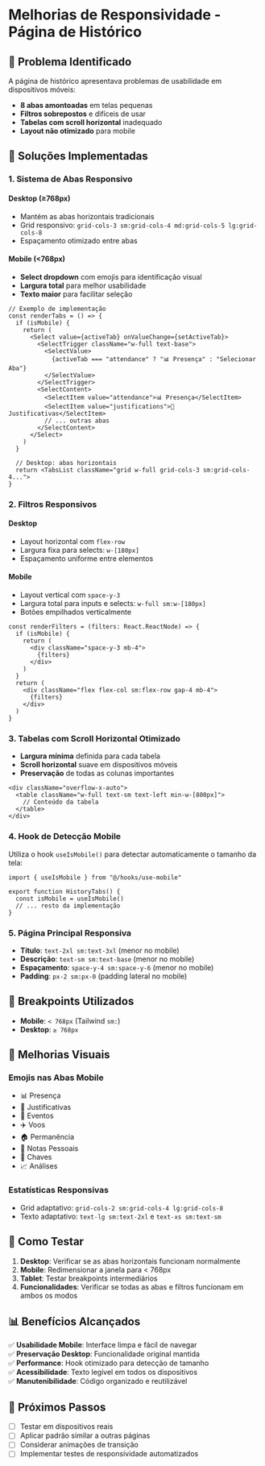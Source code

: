 # Melhorias de Responsividade - Página de Histórico

## 🎯 Problema Identificado

A página de histórico apresentava problemas de usabilidade em dispositivos móveis:
- **8 abas amontoadas** em telas pequenas
- **Filtros sobrepostos** e difíceis de usar
- **Tabelas com scroll horizontal** inadequado
- **Layout não otimizado** para mobile

## 🚀 Soluções Implementadas

### 1. **Sistema de Abas Responsivo**

#### Desktop (≥768px)
- Mantém as abas horizontais tradicionais
- Grid responsivo: `grid-cols-3 sm:grid-cols-4 md:grid-cols-5 lg:grid-cols-8`
- Espaçamento otimizado entre abas

#### Mobile (<768px)
- **Select dropdown** com emojis para identificação visual
- **Largura total** para melhor usabilidade
- **Texto maior** para facilitar seleção

```tsx
// Exemplo de implementação
const renderTabs = () => {
  if (isMobile) {
    return (
      <Select value={activeTab} onValueChange={setActiveTab}>
        <SelectTrigger className="w-full text-base">
          <SelectValue>
            {activeTab === "attendance" ? "📊 Presença" : "Selecionar Aba"}
          </SelectValue>
        </SelectTrigger>
        <SelectContent>
          <SelectItem value="attendance">📊 Presença</SelectItem>
          <SelectItem value="justifications">📝 Justificativas</SelectItem>
          // ... outras abas
        </SelectContent>
      </Select>
    )
  }
  
  // Desktop: abas horizontais
  return <TabsList className="grid w-full grid-cols-3 sm:grid-cols-4...">
}
```

### 2. **Filtros Responsivos**

#### Desktop
- Layout horizontal com `flex-row`
- Largura fixa para selects: `w-[180px]`
- Espaçamento uniforme entre elementos

#### Mobile
- Layout vertical com `space-y-3`
- Largura total para inputs e selects: `w-full sm:w-[180px]`
- Botões empilhados verticalmente

```tsx
const renderFilters = (filters: React.ReactNode) => {
  if (isMobile) {
    return (
      <div className="space-y-3 mb-4">
        {filters}
      </div>
    )
  }
  return (
    <div className="flex flex-col sm:flex-row gap-4 mb-4">
      {filters}
    </div>
  )
}
```

### 3. **Tabelas com Scroll Horizontal Otimizado**

- **Largura mínima** definida para cada tabela
- **Scroll horizontal** suave em dispositivos móveis
- **Preservação** de todas as colunas importantes

```tsx
<div className="overflow-x-auto">
  <table className="w-full text-sm text-left min-w-[800px]">
    // Conteúdo da tabela
  </table>
</div>
```

### 4. **Hook de Detecção Mobile**

Utiliza o hook `useIsMobile()` para detectar automaticamente o tamanho da tela:

```tsx
import { useIsMobile } from "@/hooks/use-mobile"

export function HistoryTabs() {
  const isMobile = useIsMobile()
  // ... resto da implementação
}
```

### 5. **Página Principal Responsiva**

- **Título**: `text-2xl sm:text-3xl` (menor no mobile)
- **Descrição**: `text-sm sm:text-base` (menor no mobile)
- **Espaçamento**: `space-y-4 sm:space-y-6` (menor no mobile)
- **Padding**: `px-2 sm:px-0` (padding lateral no mobile)

## 📱 Breakpoints Utilizados

- **Mobile**: `< 768px` (Tailwind `sm:`)
- **Desktop**: `≥ 768px`

## 🎨 Melhorias Visuais

### Emojis nas Abas Mobile
- 📊 Presença
- 📝 Justificativas  
- 📅 Eventos
- ✈️ Voos
- 🏠 Permanência
- 📝 Notas Pessoais
- 🔑 Chaves
- 📈 Análises

### Estatísticas Responsivas
- Grid adaptativo: `grid-cols-2 sm:grid-cols-4 lg:grid-cols-8`
- Texto adaptativo: `text-lg sm:text-2xl` e `text-xs sm:text-sm`

## 🔧 Como Testar

1. **Desktop**: Verificar se as abas horizontais funcionam normalmente
2. **Mobile**: Redimensionar a janela para < 768px
3. **Tablet**: Testar breakpoints intermediários
4. **Funcionalidades**: Verificar se todas as abas e filtros funcionam em ambos os modos

## 📊 Benefícios Alcançados

✅ **Usabilidade Mobile**: Interface limpa e fácil de navegar  
✅ **Preservação Desktop**: Funcionalidade original mantida  
✅ **Performance**: Hook otimizado para detecção de tamanho  
✅ **Acessibilidade**: Texto legível em todos os dispositivos  
✅ **Manutenibilidade**: Código organizado e reutilizável  

## 🚀 Próximos Passos

- [ ] Testar em dispositivos reais
- [ ] Aplicar padrão similar a outras páginas
- [ ] Considerar animações de transição
- [ ] Implementar testes de responsividade automatizados
